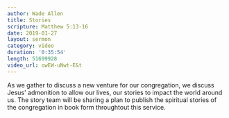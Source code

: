 ```yaml
---
author: Wade Allen
title: Stories
scripture: Matthew 5:13-16
date: 2019-01-27
layout: sermon
category: video
duration: '0:35:54' 
length: 51699928
video_url: owEW-uNwt-E&t
---
```


As we gather to discuss a new venture for our congregation, we discuss Jesus' admonition to allow our lives, our stories to impact the world around us. The story team will be sharing a plan to publish the spiritual stories of the congregation in book form throughtout this service.
